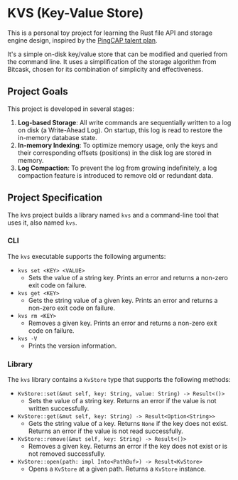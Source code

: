 # KVS (Key-Value Store)

This is a personal toy project for learning the Rust file API and storage engine design, inspired by the [PingCAP talent plan](https://github.com/pingcap/talent-plan).

It's a simple on-disk key/value store that can be modified and queried from the command line. It uses a simplification
of the storage algorithm from Bitcask, chosen for its combination of simplicity and effectiveness.

## Project Goals

This project is developed in several stages:

1. **Log-based Storage**: All write commands are sequentially written to a log on disk (a Write-Ahead Log). On startup,
   this log is read to restore the in-memory database state.
2. **In-memory Indexing**: To optimize memory usage, only the keys and their corresponding offsets (positions) in the
   disk log are stored in memory.
3. **Log Compaction**: To prevent the log from growing indefinitely, a log compaction feature is introduced to remove
   old or redundant data.

## Project Specification

The kvs project builds a library named `kvs` and a command-line tool that uses it, also named `kvs`.

### CLI

The `kvs` executable supports the following arguments:

* `kvs set <KEY> <VALUE>`
    * Sets the value of a string key. Prints an error and returns a non-zero exit code on failure.
* `kvs get <KEY>`
    * Gets the string value of a given key. Prints an error and returns a non-zero exit code on failure.
* `kvs rm <KEY>`
    * Removes a given key. Prints an error and returns a non-zero exit code on failure.
* `kvs -V`
    * Prints the version information.

### Library

The `kvs` library contains a `KvStore` type that supports the following methods:

* `KvStore::set(&mut self, key: String, value: String) -> Result<()>`
    * Sets the value of a string key. Returns an error if the value is not written successfully.
* `KvStore::get(&mut self, key: String) -> Result<Option<String>>`
    * Gets the string value of a key. Returns `None` if the key does not exist. Returns an error if the value is not
      read successfully.
* `KvStore::remove(&mut self, key: String) -> Result<()>`
    * Removes a given key. Returns an error if the key does not exist or is not removed successfully.
* `KvStore::open(path: impl Into<PathBuf>) -> Result<KvStore>`
    * Opens a `KvStore` at a given path. Returns a `KvStore` instance.